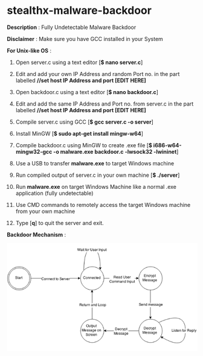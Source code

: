 # stealthx-malware-backdoor

**Description** : Fully Undetectable Malware Backdoor

**Disclaimer** : Make sure you have GCC installed in your System

**For Unix-like OS** :

1. Open server.c using a text editor [**$ nano server.c**]

2. Edit and add your own IP Address and random Port no. in the part labelled **//set host IP Address and port [EDIT HERE]**

3. Open backdoor.c using a text editor [**$ nano backdoor.c**]

4. Edit and add the same IP Address and Port no. from server.c in the part labelled **//set host IP Address and port [EDIT HERE]**

5. Compile server.c using GCC [**$ gcc server.c -o server**]

6. Install MinGW [**$ sudo apt-get install mingw-w64**]

7. Compile backdoor.c using MinGW to create .exe file [**$ i686-w64-mingw32-gcc -o malware.exe backdoor.c -lwsock32 -lwininet**]

8. Use a USB to transfer **malware.exe** to target Windows machine

9. Run compiled output of server.c in your own machine [**$ ./server**] 

10. Run **malware.exe** on target Windows Machine like a normal .exe application (fully undetectable)

11. Use CMD commands to remotely access the target Windows machine from your own machine

12. Type [**q**] to quit the server and exit.

**Backdoor Mechanism** :

![](backdoor.png) 
